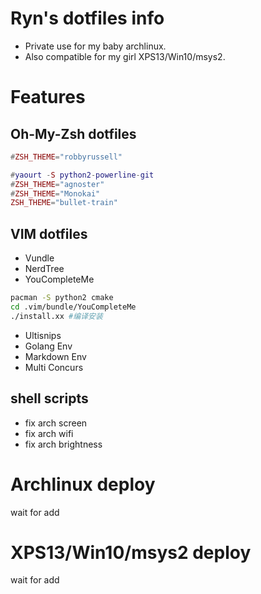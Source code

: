 # Ryn's dotfiles info
- Private use for my baby archlinux.
- Also compatible for my girl XPS13/Win10/msys2.

# Features

## Oh-My-Zsh dotfiles
``` lua
#ZSH_THEME="robbyrussell"

#yaourt -S python2-powerline-git
#ZSH_THEME="agnoster"
#ZSH_THEME="Monokai"
ZSH_THEME="bullet-train"
```
## VIM dotfiles

- Vundle
- NerdTree
- YouCompleteMe
``` bash
pacman -S python2 cmake
cd .vim/bundle/YouCompleteMe
./install.xx #编译安装
```
- Ultisnips
- Golang Env
- Markdown Env
- Multi Concurs

## shell scripts

- fix arch screen
- fix arch wifi
- fix arch brightness

# Archlinux deploy
wait for add

# XPS13/Win10/msys2 deploy
wait for add
